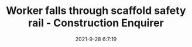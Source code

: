 ---
"title": "Worker falls through scaffold safety rail - Construction Enquirer"
"date": "2021-9-28 6:7:19"
"feed_name": "GOOGLENEWSCONSTRUCTION"
"feed_website": "https://news.google.com/search?q=construction%2Bincident&hl=en-US&gl=US&ceid=US:en"
"feed_rss": "https://news.google.com/rss/search?q=construction%2Bincident&hl=en-US&gl=US&ceid=US:en"
"link": "https://www.constructionenquirer.com/2021/09/28/worker-falls-through-scaffold-safety-rail/"
"file": "_posts/2021-1-1-395ccc35cac19d73f0f425c4785a05e226ffde90.md"
"accident": "0"
"drilling": "0"
"dead": "0"
"injured": "0"
"where": "unknown site"
"place": "unknown place"
---